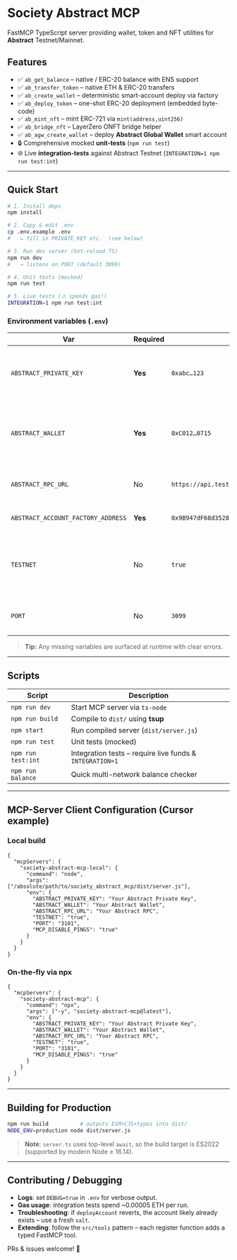 # Society Abstract MCP

FastMCP TypeScript server providing wallet, token and NFT utilities for **Abstract** Testnet/Mainnet.

## Features

* ✅ `ab_get_balance` – native / ERC-20 balance with ENS support
* ✅ `ab_transfer_token` – native ETH & ERC-20 transfers
* ✅ `ab_create_wallet` – deterministic smart-account deploy via factory
* ✅ `ab_deploy_token` – one-shot ERC-20 deployment (embedded byte-code)
* ✅ `ab_mint_nft` – mint ERC-721 via `mint(address,uint256)`
* ✅ `ab_bridge_nft` – LayerZero ONFT bridge helper
* ✅ `ab_agw_create_wallet` – deploy **Abstract Global Wallet** smart account
* 🔒 Comprehensive mocked **unit-tests** (`npm run test`)
* 🌐 Live **integration-tests** against Abstract Testnet (`INTEGRATION=1 npm run test:int`)

---

## Quick Start

```bash
# 1. Install deps
npm install

# 2. Copy & edit .env
cp .env.example .env
#   ↳ fill in PRIVATE_KEY etc.  (see below)

# 3. Run dev server (hot-reload TS)
npm run dev
#   → listens on PORT (default 3099)

# 4. Unit tests (mocked)
npm run test

# 5. Live tests (⚠️ spends gas!)
INTEGRATION=1 npm run test:int
```

### Environment variables (`.env`)

| Var | Required | Example | Notes |
|-----|----------|---------|-------|
| `ABSTRACT_PRIVATE_KEY` | **Yes** | `0xabc…123` | EOA that pays gas – keep secret! |
| `ABSTRACT_WALLET` | **Yes** | `0xC012…0715` | Same address as above (or another target) |
| `ABSTRACT_RPC_URL` | No | `https://api.testnet.abs.xyz` | Fallback URL used if empty |
| `ABSTRACT_ACCOUNT_FACTORY_ADDRESS` | **Yes** | `0x9B947dF68d35281C972511B3E7bC875926F26C1A` | Smart-account factory |
| `TESTNET` | No | `true` | `true` → use Abstract Testnet, anything else ⇒ Mainnet |
| `PORT` | No | `3099` | HTTP port for the MCP server |

> **Tip:** Any missing variables are surfaced at runtime with clear errors.

---

## Scripts

| Script | Description |
|--------|-------------|
| `npm run dev` | Start MCP server via `ts-node` |
| `npm run build` | Compile to `dist/` using **tsup** |
| `npm start` | Run compiled server (`dist/server.js`) |
| `npm run test` | Unit tests (mocked) |
| `npm run test:int` | Integration tests – require live funds & `INTEGRATION=1` |
| `npm run balance` | Quick multi-network balance checker |

---

## MCP-Server Client Configuration (Cursor example)

### Local build
```jsonc
{
  "mcpServers": {
    "society-abstract-mcp-local": {
      "command": "node",
      "args": ["/absolute/path/to/society_abstract_mcp/dist/server.js"],
      "env": {
        "ABSTRACT_PRIVATE_KEY": "Your Abstract Private Key",
        "ABSTRACT_WALLET": "Your Abstract Wallet",
        "ABSTRACT_RPC_URL": "Your Abstract RPC",
        "TESTNET": "true",
        "PORT": "3101",
        "MCP_DISABLE_PINGS": "true"
      }
    }
  }
}
```

### On-the-fly via **npx**
```jsonc
{
  "mcpServers": {
    "society-abstract-mcp": {
      "command": "npx",
      "args": ["-y", "society-abstract-mcp@latest"],
      "env": {
        "ABSTRACT_PRIVATE_KEY": "Your Abstract Private Key",
        "ABSTRACT_WALLET": "Your Abstract Wallet",
        "ABSTRACT_RPC_URL": "Your Abstract RPC",
        "TESTNET": "true",
        "PORT": "3101",
        "MCP_DISABLE_PINGS": "true"
      }
    }
  }
}
```

---

## Building for Production

```bash
npm run build          # outputs ESM+CJS+types into dist/
NODE_ENV=production node dist/server.js
```

> **Note**: `server.ts` uses top-level `await`, so the build target is ES2022 (supported by modern Node ≥ 16.14).

---

## Contributing / Debugging

* **Logs**: set `DEBUG=true` in `.env` for verbose output.
* **Gas usage**: integration tests spend ~0.00005 ETH per run.
* **Troubleshooting**: if `deployAccount` reverts, the account likely already exists – use a fresh `salt`.
* **Extending**: follow the `src/tools` pattern – each register function adds a typed FastMCP tool.

PRs & issues welcome! 🎉
